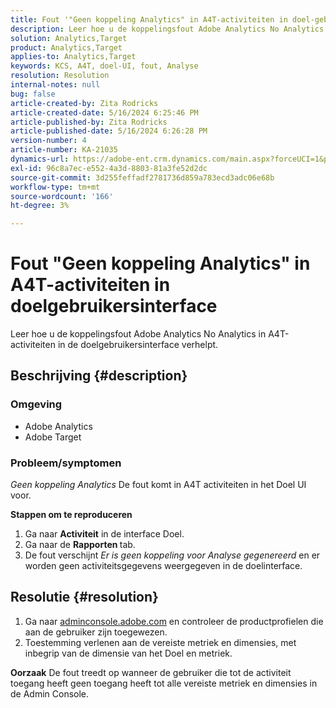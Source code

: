 ```yaml
---
title: Fout '"Geen koppeling Analytics" in A4T-activiteiten in doel-gebruikersinterface
description: Leer hoe u de koppelingsfout Adobe Analytics No Analytics in A4T-activiteiten in de doelgebruikersinterface kunt corrigeren
solution: Analytics,Target
product: Analytics,Target
applies-to: Analytics,Target
keywords: KCS, A4T, doel-UI, fout, Analyse
resolution: Resolution
internal-notes: null
bug: false
article-created-by: Zita Rodricks
article-created-date: 5/16/2024 6:25:46 PM
article-published-by: Zita Rodricks
article-published-date: 5/16/2024 6:26:28 PM
version-number: 4
article-number: KA-21035
dynamics-url: https://adobe-ent.crm.dynamics.com/main.aspx?forceUCI=1&pagetype=entityrecord&etn=knowledgearticle&id=ed3366b3-b113-ef11-9f89-6045bd0298d4
exl-id: 96c8a7ec-e552-4a3d-8803-81a3fe52d2dc
source-git-commit: 3d255feffadf2781736d859a783ecd3adc06e68b
workflow-type: tm+mt
source-wordcount: '166'
ht-degree: 3%

---
```


# Fout &quot;Geen koppeling Analytics&quot; in A4T-activiteiten in doelgebruikersinterface


Leer hoe u de koppelingsfout Adobe Analytics No Analytics in A4T-activiteiten in de doelgebruikersinterface verhelpt.

## Beschrijving {#description}


### <b>Omgeving</b>

- Adobe Analytics
- Adobe Target




### <b>Probleem/symptomen</b>

*Geen koppeling Analytics* De fout komt in A4T activiteiten in het Doel UI voor.



<b>Stappen om te reproduceren</b>

1. Ga naar <b>Activiteit</b> in de interface Doel.
2. Ga naar de <b>Rapporten </b>tab.
3. De fout verschijnt *Er is geen koppeling voor Analyse gegenereerd* en er worden geen activiteitsgegevens weergegeven in de doelinterface.



## Resolutie {#resolution}


1. Ga naar [adminconsole.adobe.com](https://adminconsole.adobe.com/) en controleer de productprofielen die aan de gebruiker zijn toegewezen.
2. Toestemming verlenen aan de vereiste metriek en dimensies, met inbegrip van de dimensie van het Doel en metriek.



<b>Oorzaak</b>
De fout treedt op wanneer de gebruiker die tot de activiteit toegang heeft geen toegang heeft tot alle vereiste metriek en dimensies in de Admin Console.
